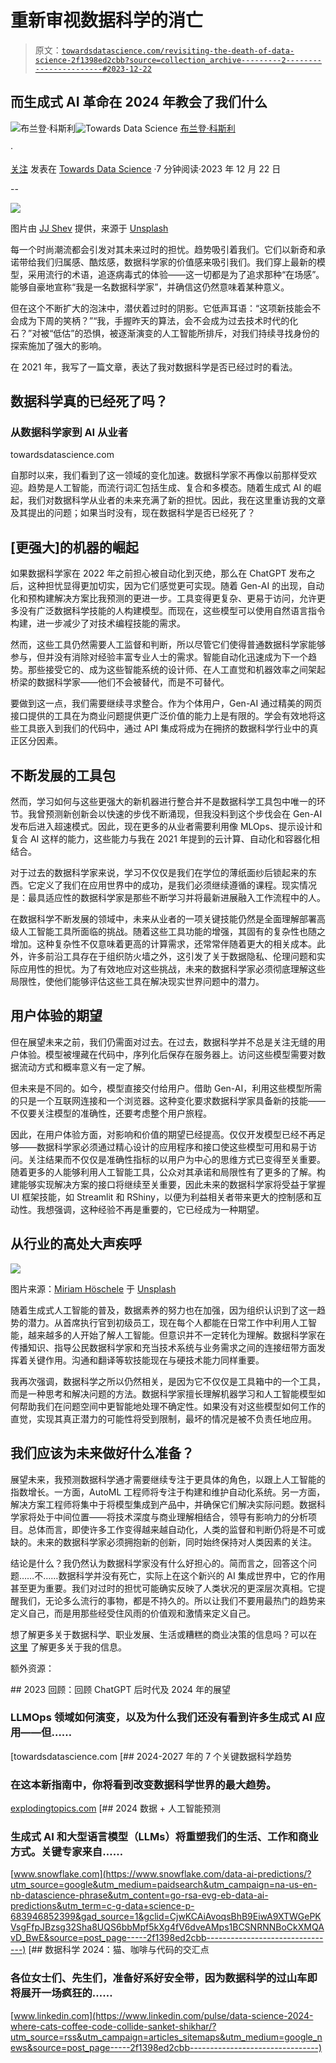# 重新审视数据科学的消亡

> 原文：[`towardsdatascience.com/revisiting-the-death-of-data-science-2f1398ed2cbb?source=collection_archive---------2-----------------------#2023-12-22`](https://towardsdatascience.com/revisiting-the-death-of-data-science-2f1398ed2cbb?source=collection_archive---------2-----------------------#2023-12-22)

## 而生成式 AI 革命在 2024 年教会了我们什么

[](https://brandoncosley.medium.com/?source=post_page-----2f1398ed2cbb--------------------------------)![布兰登·科斯利](https://brandoncosley.medium.com/?source=post_page-----2f1398ed2cbb--------------------------------)[](https://towardsdatascience.com/?source=post_page-----2f1398ed2cbb--------------------------------)![Towards Data Science](https://towardsdatascience.com/?source=post_page-----2f1398ed2cbb--------------------------------) [布兰登·科斯利](https://brandoncosley.medium.com/?source=post_page-----2f1398ed2cbb--------------------------------)

·

[关注](https://medium.com/m/signin?actionUrl=https%3A%2F%2Fmedium.com%2F_%2Fsubscribe%2Fuser%2F57c0c43288a3&operation=register&redirect=https%3A%2F%2Ftowardsdatascience.com%2Frevisiting-the-death-of-data-science-2f1398ed2cbb&user=Brandon+Cosley&userId=57c0c43288a3&source=post_page-57c0c43288a3----2f1398ed2cbb---------------------post_header-----------) 发表在 [Towards Data Science](https://towardsdatascience.com/?source=post_page-----2f1398ed2cbb--------------------------------) ·7 分钟阅读·2023 年 12 月 22 日[](https://medium.com/m/signin?actionUrl=https%3A%2F%2Fmedium.com%2F_%2Fvote%2Ftowards-data-science%2F2f1398ed2cbb&operation=register&redirect=https%3A%2F%2Ftowardsdatascience.com%2Frevisiting-the-death-of-data-science-2f1398ed2cbb&user=Brandon+Cosley&userId=57c0c43288a3&source=-----2f1398ed2cbb---------------------clap_footer-----------)

--

[](https://medium.com/m/signin?actionUrl=https%3A%2F%2Fmedium.com%2F_%2Fbookmark%2Fp%2F2f1398ed2cbb&operation=register&redirect=https%3A%2F%2Ftowardsdatascience.com%2Frevisiting-the-death-of-data-science-2f1398ed2cbb&source=-----2f1398ed2cbb---------------------bookmark_footer-----------)![](img/3a26a32f9033689d0fbc6d2861da7061.png)

图片由 [JJ Shev](https://unsplash.com/@skjev5280?utm_source=medium&utm_medium=referral) 提供，来源于 [Unsplash](https://unsplash.com/?utm_source=medium&utm_medium=referral)

每一个时尚潮流都会引发对其未来过时的担忧。趋势吸引着我们。它们以新奇和承诺带给我们归属感、酷炫感，数据科学家的价值感来吸引我们。我们穿上最新的模型，采用流行的术语，追逐病毒式的体验——这一切都是为了追求那种“在场感”。能够自豪地宣称“我是一名数据科学家”，并确信这仍然意味着某种意义。

但在这个不断扩大的泡沫中，潜伏着过时的阴影。它低声耳语：“这项新技能会不会成为下周的笑柄？”“我，手握昨天的算法，会不会成为过去技术时代的化石？”对被“低估”的恐惧，被逐渐演变的人工智能所排斥，对我们持续寻找身份的探索施加了强大的影响。

在 2021 年，我写了一篇文章，表达了我对数据科学是否已经过时的看法。

## 数据科学真的已经死了吗？

### 从数据科学家到 AI 从业者

towardsdatascience.com

自那时以来，我们看到了这一领域的变化加速。数据科学家不再像以前那样受欢迎。趋势是人工智能，而流行词汇包括生成、复合和多模态。随着生成式 AI 的崛起，我们对数据科学从业者的未来充满了新的担忧。因此，我在这里重访我的文章及其提出的问题；如果当时没有，现在数据科学是否已经死了？

## [更强大]的机器的崛起

如果数据科学家在 2022 年之前担心被自动化到灭绝，那么在 ChatGPT 发布之后，这种担忧显得更加切实，因为它们感觉更可实现。随着 Gen-AI 的出现，自动化和预构建解决方案比我预测的更进一步。工具变得更复杂、更易于访问，允许更多没有广泛数据科学技能的人构建模型。而现在，这些模型可以使用自然语言指令构建，进一步减少了对技术编程技能的需求。

然而，这些工具仍然需要人工监督和判断，所以尽管它们使得普通数据科学家能够参与，但并没有消除对经验丰富专业人士的需求。智能自动化迅速成为下一个趋势。那些接受它的、成为这些智能系统的设计师、在人工直觉和机器效率之间架起桥梁的数据科学家——他们不会被替代，而是不可替代。

要做到这一点，我们需要继续寻求整合。作为个体用户，Gen-AI 通过精美的网页接口提供的工具在为商业问题提供更广泛价值的能力上是有限的。学会有效地将这些工具嵌入到我们的代码中，通过 API 集成将成为在拥挤的数据科学行业中的真正区分因素。

## 不断发展的工具包

然而，学习如何与这些更强大的新机器进行整合并不是数据科学工具包中唯一的环节。我曾预测新创新会以快速的步伐不断涌现，但我没料到这个步伐会在 Gen-AI 发布后进入超速模式。因此，现在更多的从业者需要利用像 MLOps、提示设计和复合 AI 这样的能力，这些能力与我在 2021 年提到的云计算、自动化和容器化相结合。

对于过去的数据科学家来说，学习不仅仅是我们在学位的薄纸面纱后锁起来的东西。它定义了我们在应用世界中的成功，是我们必须继续遵循的课程。现实情况是：最具适应性的数据科学家是那些不断学习并将最新进展融入工作流程中的人。

在数据科学不断发展的领域中，未来从业者的一项关键技能仍然是全面理解部署高级人工智能工具所面临的挑战。随着这些工具功能的增强，其固有的复杂性也随之增加。这种复杂性不仅意味着更高的计算需求，还常常伴随着更大的相关成本。此外，许多前沿工具存在于组织防火墙之外，这引发了关于数据隐私、伦理问题和实际应用性的担忧。为了有效地应对这些挑战，未来的数据科学家必须彻底理解这些局限性，使他们能够评估这些工具在解决现实世界问题中的潜力。

## 用户体验的期望

但在展望未来之前，我们仍需面对过去。在过去，数据科学并不总是关注无缝的用户体验。模型被埋藏在代码中，序列化后保存在服务器上。访问这些模型需要对数据流动方式和概率意义有一定了解。

但未来是不同的。如今，模型直接交付给用户。借助 Gen-AI，利用这些模型所需的只是一个互联网连接和一个浏览器。这种变化要求数据科学家具备新的技能——不仅要关注模型的准确性，还要考虑整个用户旅程。

因此，在用户体验方面，对影响和价值的期望已经提高。仅仅开发模型已经不再足够——数据科学家必须通过精心设计的应用程序和接口使这些模型可用和易于访问。关注结果而不仅仅是准确性指标的以用户为中心的思维方式已变得至关重要。随着更多的人能够利用人工智能工具，公众对其承诺和局限性有了更多的了解。构建能够实现解决方案的接口将继续至关重要，因此未来的数据科学家将受益于掌握 UI 框架技能，如 Streamlit 和 RShiny，以便为利益相关者带来更大的控制感和互动性。我想强调，这种经验不再是重要的，它已经成为一种期望。

## 从行业的高处大声疾呼

![](img/8b522caa6383e1b5742c30894ca982b8.png)

图片来源：[Miriam Höschele](https://unsplash.com/@mirillibinnilli?utm_source=medium&utm_medium=referral) 于 [Unsplash](https://unsplash.com/?utm_source=medium&utm_medium=referral)

随着生成式人工智能的普及，数据素养的努力也在加强，因为组织认识到了这一趋势的潜力。从首席执行官到初级员工，现在每个人都能在日常工作中利用人工智能，越来越多的人开始了解人工智能。但意识并不一定转化为理解。数据科学家在传播知识、指导公民数据科学家和充当技术系统与业务需求之间的连接纽带方面发挥着关键作用。沟通和翻译等软技能现在与硬技术能力同样重要。

我再次强调，数据科学之所以仍然相关，是因为它不仅仅是工具箱中的一个工具，而是一种思考和解决问题的方法。数据科学家擅长理解机器学习和人工智能模型如何帮助我们在问题空间中更智能地处理不确定性。如果没有对这些模型如何工作的直觉，实现其真正潜力的可能性将受到限制，最坏的情况是被不负责任地应用。

## 我们应该为未来做好什么准备？

展望未来，我预测数据科学通才需要继续专注于更具体的角色，以跟上人工智能的指数增长。一方面，AutoML 工程师将专注于构建和维护自动化系统。另一方面，解决方案工程师将集中于将模型集成到产品中，并确保它们解决实际问题。数据科学家将处于中间位置——将技术深度与商业理解相结合，领导有影响力的分析项目。总体而言，即使许多工作变得越来越自动化，人类的监督和判断仍将是不可或缺的。未来的数据科学家必须拥抱新的创新，同时始终保持对人类因素的关注。

结论是什么？我仍然认为数据科学家没有什么好担心的。简而言之，回答这个问题……不……数据科学并没有死亡，实际上在这个新兴的 AI 集成世界中，它的作用甚至更为重要。我们对过时的担忧可能确实反映了人类状况的更深层次真相。它提醒我们，无论多么流行的事物，都是不持久的。所以让我们不要用最热门的趋势来定义自己，而是用那些经受住风雨的价值观和激情来定义自己。

想了解更多关于数据科学、职业发展、生活或糟糕的商业决策的信息吗？可以在 [这里](http://fastdatascience.ai) 了解更多关于我的信息。

额外资源：

[](/2023-in-review-recapping-the-post-chatgpt-era-and-what-to-expect-for-2024-bb4357a4e827?source=post_page-----2f1398ed2cbb--------------------------------) ## 2023 回顾：回顾 ChatGPT 后时代及 2024 年的展望

### LLMOps 领域如何演变，以及为什么我们还没有看到许多生成式 AI 应用——但……

[towardsdatascience.com [](https://explodingtopics.com/blog/data-science-trends?source=post_page-----2f1398ed2cbb--------------------------------) [## 2024-2027 年的 7 个关键数据科学趋势

### 在这本新指南中，你将看到改变数据科学世界的最大趋势。

[explodingtopics.com](https://explodingtopics.com/blog/data-science-trends?source=post_page-----2f1398ed2cbb--------------------------------) [](https://www.snowflake.com/data-ai-predictions/?utm_source=google&utm_medium=paidsearch&utm_campaign=na-us-en-nb-datascience-phrase&utm_content=go-rsa-evg-eb-data-ai-predictions&utm_term=c-g-data+science-p-683946852399&gad_source=1&gclid=CjwKCAiAvoqsBhB9EiwA9XTWGePKVsgFfpJBzsg32Sha8UQS6bbMpf5kXg4fV6dveAMps1BCSNRNNBoCkXMQAvD_BwE&source=post_page-----2f1398ed2cbb--------------------------------) [## 2024 数据 + 人工智能预测

### 生成式 AI 和大型语言模型（LLMs）将重塑我们的生活、工作和商业方式。关键专家来自……

[www.snowflake.com](https://www.snowflake.com/data-ai-predictions/?utm_source=google&utm_medium=paidsearch&utm_campaign=na-us-en-nb-datascience-phrase&utm_content=go-rsa-evg-eb-data-ai-predictions&utm_term=c-g-data+science-p-683946852399&gad_source=1&gclid=CjwKCAiAvoqsBhB9EiwA9XTWGePKVsgFfpJBzsg32Sha8UQS6bbMpf5kXg4fV6dveAMps1BCSNRNNBoCkXMQAvD_BwE&source=post_page-----2f1398ed2cbb--------------------------------) [](https://www.linkedin.com/pulse/data-science-2024-where-cats-coffee-code-collide-sanket-shikhar/?utm_source=rss&utm_campaign=articles_sitemaps&utm_medium=google_news&source=post_page-----2f1398ed2cbb--------------------------------) [## 数据科学 2024：猫、咖啡与代码的交汇点

### 各位女士们、先生们，准备好系好安全带，因为数据科学的过山车即将展开一场疯狂的……

[www.linkedin.com](https://www.linkedin.com/pulse/data-science-2024-where-cats-coffee-code-collide-sanket-shikhar/?utm_source=rss&utm_campaign=articles_sitemaps&utm_medium=google_news&source=post_page-----2f1398ed2cbb--------------------------------)
